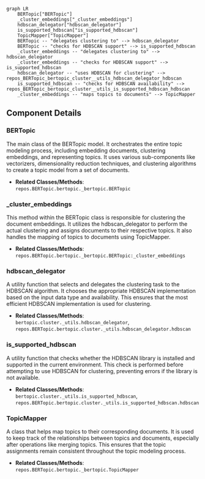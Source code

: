 ```mermaid
graph LR
    BERTopic["BERTopic"]
    _cluster_embeddings["_cluster_embeddings"]
    hdbscan_delegator["hdbscan_delegator"]
    is_supported_hdbscan["is_supported_hdbscan"]
    TopicMapper["TopicMapper"]
    BERTopic -- "delegates clustering to" --> hdbscan_delegator
    BERTopic -- "checks for HDBSCAN support" --> is_supported_hdbscan
    _cluster_embeddings -- "delegates clustering to" --> hdbscan_delegator
    _cluster_embeddings -- "checks for HDBSCAN support" --> is_supported_hdbscan
    hdbscan_delegator -- "uses HDBSCAN for clustering" --> repos_BERTopic_bertopic_cluster__utils_hdbscan_delegator_hdbscan
    is_supported_hdbscan -- "checks for HDBSCAN availability" --> repos_BERTopic_bertopic_cluster__utils_is_supported_hdbscan_hdbscan
    _cluster_embeddings -- "maps topics to documents" --> TopicMapper
```

## Component Details

### BERTopic
The main class of the BERTopic model. It orchestrates the entire topic modeling process, including embedding documents, clustering embeddings, and representing topics. It uses various sub-components like vectorizers, dimensionality reduction techniques, and clustering algorithms to create a topic model from a set of documents.
- **Related Classes/Methods**: `repos.BERTopic.bertopic._bertopic.BERTopic`

### _cluster_embeddings
This method within the BERTopic class is responsible for clustering the document embeddings. It utilizes the hdbscan_delegator to perform the actual clustering and assigns documents to their respective topics. It also handles the mapping of topics to documents using TopicMapper.
- **Related Classes/Methods**: `repos.BERTopic.bertopic._bertopic.BERTopic:_cluster_embeddings`

### hdbscan_delegator
A utility function that selects and delegates the clustering task to the HDBSCAN algorithm. It chooses the appropriate HDBSCAN implementation based on the input data type and availability. This ensures that the most efficient HDBSCAN implementation is used for clustering.
- **Related Classes/Methods**: `bertopic.cluster._utils.hdbscan_delegator`, `repos.BERTopic.bertopic.cluster._utils.hdbscan_delegator.hdbscan`

### is_supported_hdbscan
A utility function that checks whether the HDBSCAN library is installed and supported in the current environment. This check is performed before attempting to use HDBSCAN for clustering, preventing errors if the library is not available.
- **Related Classes/Methods**: `bertopic.cluster._utils.is_supported_hdbscan`, `repos.BERTopic.bertopic.cluster._utils.is_supported_hdbscan.hdbscan`

### TopicMapper
A class that helps map topics to their corresponding documents. It is used to keep track of the relationships between topics and documents, especially after operations like merging topics. This ensures that the topic assignments remain consistent throughout the topic modeling process.
- **Related Classes/Methods**: `repos.BERTopic.bertopic._bertopic.TopicMapper`
